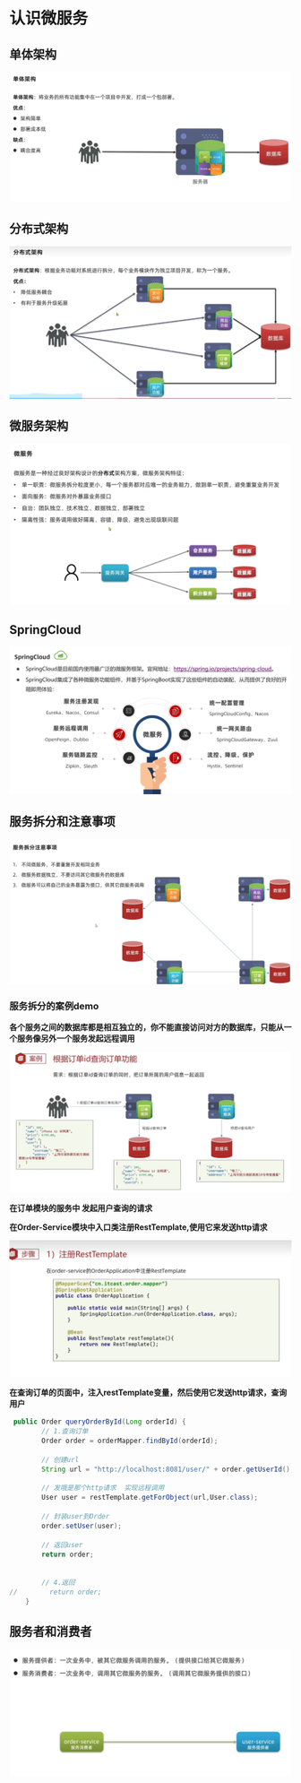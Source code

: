 # 认识微服务


## 单体架构

![图 0](../images/58a048bf8911222f03111bc9e2b14b16fa91d89be787d88030b1e7eea669a40e.png)  


## 分布式架构


![图 1](../images/c040d30d11e06e12185544c572e3a673fb963c6a9177e5a4164e5187dc612e0e.png)  

## 微服务架构

![图 2](../images/f2801c0837fdbed4ec2d5c78ecf12cd0d36059021678b3acb285cb0c38cd4ca6.png)  


## SpringCloud


![图 3](../images/d4c91f88daa7b3d81d345d50060f310638c7b238fd2379011c7d0e386dda0ed8.png)  


## 服务拆分和注意事项

![图 4](../images/a87b9cb76b5c162582caf19f7f0c30100a1b643cbf395356b413f3f552ccfc57.png)  


### 服务拆分的案例demo

**各个服务之间的数据库都是相互独立的，你不能直接访问对方的数据库，只能从一个服务像另外一个服务发起远程调用**


![图 5](../images/9ef2c83b6541f6787990a291b88c9938d28c59df766910be28bc6c4fbef5360a.png)  

**在订单模块的服务中 发起用户查询的请求**

**在Order-Service模块中入口类注册RestTemplate,使用它来发送http请求**

![图 6](../images/33362b16fa8fc8731a3db4438ef7bb1edf0a53ceba0e2c06da051e6b4b00849e.png)  



**在查询订单的页面中，注入restTemplate变量，然后使用它发送http请求，查询用户**

```java
 public Order queryOrderById(Long orderId) {
        // 1.查询订单
        Order order = orderMapper.findById(orderId);

        // 创建url
        String url = "http://localhost:8081/user/" + order.getUserId();

        // 发哦是那个http请求  实现远程调用
        User user = restTemplate.getForObject(url,User.class);

        // 封装user到Order
        order.setUser(user);

        // 返回user
        return order;


        // 4.返回
//        return order;
    }

```



## 服务者和消费者

![图 7](../images/0b0e6176d6a7ac63bcad97c00d24fd61ccfbd8e0da2e848cd3123d297ce1ec57.png)  


